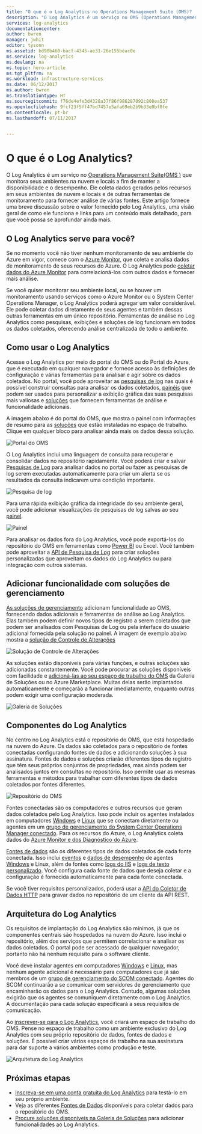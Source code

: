 ```yaml
---
title: "O que é o Log Analytics no Operations Management Suite (OMS)? | Microsoft Docs"
description: "O Log Analytics é um serviço no OMS (Operations Management Suite) que ajuda a coletar e analisar operacionais dados gerados pelos recursos nos seus ambientes local e de nuvem.  Este artigo fornece uma visão geral dos diferentes componentes do Log Analytics e links para conteúdo detalhado."
services: log-analytics
documentationcenter: 
author: bwren
manager: jwhit
editor: tysonn
ms.assetid: bd90b460-bacf-4345-ae31-26e155beac0e
ms.service: log-analytics
ms.devlang: na
ms.topic: hero-article
ms.tgt_pltfrm: na
ms.workload: infrastructure-services
ms.date: 06/12/2017
ms.author: bwren
ms.translationtype: HT
ms.sourcegitcommit: f76de4efe3d4328a37f86f986287092c808ea537
ms.openlocfilehash: 9fcf23f5ff47bd7457e5afa69eb2b9b33e0bf0fe
ms.contentlocale: pt-br
ms.lasthandoff: 07/11/2017


---
```

# <a name="what-is-log-analytics"></a>O que é o Log Analytics?
O Log Analytics é um serviço no [Operations Management Suite\(OMS \)](../operations-management-suite/operations-management-suite-overview.md) que monitora seus ambientes na nuvem e locais a fim de manter a disponibilidade e o desempenho.  Ele coleta dados gerados pelos recursos em seus ambientes de nuvem e locais e de outras ferramentas de monitoramento para fornecer análise de várias fontes.  Este artigo fornece uma breve discussão sobre o valor fornecido pelo Log Analytics, uma visão geral de como ele funciona e links para um conteúdo mais detalhado, para que você possa se aprofundar ainda mais.

## <a name="is-log-analytics-for-you"></a>O Log Analytics serve para você?
Se no momento você não tiver nenhum monitoramento de seu ambiente do Azure em vigor, comece com o [Azure Monitor](../monitoring-and-diagnostics/monitoring-overview.md), que coleta e analisa dados de monitoramento de seus recursos do Azure.  O Log Analytics pode [coletar dados do Azure Monitor](log-analytics-azure-storage.md) para correlacioná-los com outros dados e fornecer mais análise.

Se você quiser monitorar seu ambiente local, ou se houver um monitoramento usando serviços como o Azure Monitor ou o System Center Operations Manager, o Log Analytics poderá agregar um valor considerável.  Ele pode coletar dados diretamente de seus agentes e também dessas outras ferramentas em um único repositório.  Ferramentas de análise no Log Analytics como pesquisas, exibições e soluções de log funcionam em todos os dados coletados, oferecendo análise centralizada de todo o ambiente.


## <a name="using-log-analytics"></a>Como usar o Log Analytics
Acesse o Log Analytics por meio do portal do OMS ou do Portal do Azure, que é executado em qualquer navegador e fornece acesso às definições de configuração e várias ferramentas para analisar e agir sobre os dados coletados.  No portal, você pode aproveitar as [pesquisas de log](log-analytics-log-searches.md) nas quais é possível construir consultas para analisar os dados coletados, [painéis](log-analytics-dashboards.md) que podem ser usados para personalizar a exibição gráfica das suas pesquisas mais valiosas e [soluções](log-analytics-add-solutions.md) que fornecem ferramentas de análise e funcionalidade adicionais.

A imagem abaixo é do portal do OMS, que mostra o painel com informações de resumo para as [soluções](#add-functionality-with-management-solutions) que estão instaladas no espaço de trabalho.  Clique em qualquer bloco para analisar ainda mais os dados dessa solução.

![Portal do OMS](media/log-analytics-overview/portal.png)

O Log Analytics inclui uma linguagem de consulta para recuperar e consolidar dados no repositório rapidamente.  Você poderá criar e salvar [Pesquisas de Log](log-analytics-log-searches.md) para analisar dados no portal ou fazer as pesquisas de log serem executadas automaticamente para criar um alerta se os resultados da consulta indicarem uma condição importante.

![Pesquisa de log](media/log-analytics-overview/log-search.png)

Para uma rápida exibição gráfica da integridade do seu ambiente geral, você pode adicionar visualizações de pesquisas de log salvas ao seu [painel](log-analytics-dashboards.md).   

![Painel](media/log-analytics-overview/dashboard.png)

Para analisar os dados fora do Log Analytics, você pode exportá-los do repositório do OMS em ferramentas como [Power BI](log-analytics-powerbi.md) ou Excel.  Você também pode aproveitar a [API de Pesquisa de Log](log-analytics-log-search-api.md) para criar soluções personalizadas que aproveitam os dados do Log Analytics ou para integração com outros sistemas.

## <a name="add-functionality-with-management-solutions"></a>Adicionar funcionalidade com soluções de gerenciamento
[As soluções de gerenciamento](log-analytics-add-solutions.md) adicionam funcionalidade ao OMS, fornecendo dados adicionais e ferramentas de análise ao Log Analytics.  Elas também podem definir novos tipos de registro a serem coletados que podem ser analisados com Pesquisas de Log ou pela interface do usuário adicional fornecida pela solução no painel.  A imagem de exemplo abaixo mostra a [solução de Controle de Alterações](log-analytics-change-tracking.md)

![Solução de Controle de Alterações](media/log-analytics-overview/change-tracking.png)

As soluções estão disponíveis para várias funções, e outras soluções são adicionadas constantemente.  Você pode procurar as soluções disponíveis com facilidade e [adicioná-las ao seu espaço de trabalho do OMS](log-analytics-add-solutions.md) da Galeria de Soluções ou no Azure Marketplace.  Muitas delas serão implantados automaticamente e começarão a funcionar imediatamente, enquanto outras podem exigir uma configuração moderada.

![Galeria de Soluções](media/log-analytics-overview/solution-gallery.png)

## <a name="log-analytics-components"></a>Componentes do Log Analytics
No centro no Log Analytics está o repositório do OMS, que está hospedado na nuvem do Azure.  Os dados são coletados para o repositório de fontes conectadas configurando fontes de dados e adicionando soluções à sua assinatura.  Fontes de dados e soluções criarão diferentes tipos de registro que têm seus próprios conjuntos de propriedades, mas ainda podem ser analisados juntos em consultas no repositório.  Isso permite usar as mesmas ferramentas e métodos para trabalhar com diferentes tipos de dados coletados por fontes diferentes.

![Repositório do OMS](media/log-analytics-overview/overview.png)

Fontes conectadas são os computadores e outros recursos que geram dados coletados pelo Log Analytics.  Isso pode incluir os agentes instalados em computadores [Windows](log-analytics-windows-agents.md) e [Linux](log-analytics-linux-agents.md) que se conectam diretamente ou agentes em um [grupo de gerenciamento do System Center Operations Manager conectado](log-analytics-om-agents.md).  Para os recursos do Azure, o Log Analytics coleta dados do [Azure Monitor e dos Diagnóstico do Azure](log-analytics-azure-storage.md).

[Fontes de dados](log-analytics-data-sources.md) são os diferentes tipos de dados coletados de cada fonte conectada.  Isso inclui [eventos](log-analytics-data-sources-windows-events.md) e [dados de desempenho](log-analytics-data-sources-performance-counters.md) de agentes [Windows](log-analytics-data-sources-windows-events.md) e Linux, além de fontes como [logs do IIS](log-analytics-data-sources-iis-logs.md) e [logs de texto personalizado](log-analytics-data-sources-custom-logs.md).  Você configura cada fonte de dados que deseja coletar e a configuração é fornecida automaticamente para cada fonte conectada.

Se você tiver requisitos personalizados, poderá usar a [API do Coletor de Dados HTTP](log-analytics-data-collector-api.md) para gravar dados no repositório de um cliente da API REST.

## <a name="log-analytics-architecture"></a>Arquitetura do Log Analytics
Os requisitos de implantação do Log Analytics são mínimos, já que os componentes centrais são hospedados na nuvem do Azure.  Isso inclui o repositório, além dos serviços que permitem correlacionar e analisar os dados coletados.  O portal pode ser acessado de qualquer navegador, portanto não há nenhum requisito para o software cliente.

Você deve instalar agentes em computadores [Windows](log-analytics-windows-agents.md) e [Linux](log-analytics-linux-agents.md), mas nenhum agente adicional é necessário para computadores que já são membros de um [grupo de gerenciamento do SCOM conectado](log-analytics-om-agents.md).  Agentes do SCOM continuarão a se comunicar com servidores de gerenciamento que encaminharão os dados para o Log Analytics.  Contudo, algumas soluções exigirão que os agentes se comuniquem diretamente com o Log Analytics.  A documentação para cada solução especificará a seus requisitos de comunicação.

Ao [inscrever-se para o Log Analytics](log-analytics-get-started.md), você criará um espaço de trabalho do OMS.  Pense no espaço de trabalho como um ambiente exclusivo do Log Analytics com seu próprio repositório de dados, fontes de dados e soluções. É possível criar vários espaços de trabalho na sua assinatura para dar suporte a vários ambientes como produção e teste.

![Arquitetura do Log Analytics](media/log-analytics-overview/architecture.png)

## <a name="next-steps"></a>Próximas etapas
* [Inscreva-se em uma conta gratuita do Log Analytics](log-analytics-get-started.md) para testá-lo em seu próprio ambiente.
* Veja as diferentes [Fontes de Dados](log-analytics-data-sources.md) disponíveis para coletar dados para o repositório do OMS.
* [Procure soluções disponíveis na Galeria de Soluções](log-analytics-add-solutions.md) para adicionar funcionalidades ao Log Analytics.


